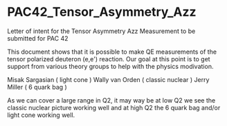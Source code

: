 PAC42_Tensor_Asymmetry_Azz
==========================

Letter of intent for the Tensor Asymmetry Azz Measurement to be submitted for PAC 42

This document shows that it is possible to make QE measurements of the tensor polarized
deuteron (e,e') reaction.   Our goal at this point is to get support from various theory
groups to help with the physics modivation.

Misak Sargasian ( light cone )
Wally van Orden ( classic nuclear )
Jerry Miller ( 6 quark bag )

As we can cover a large range in Q2, it may way be at low Q2 we see the classic nuclear picture
working well and at high Q2 the 6 quark bag and/or light cone working well.
